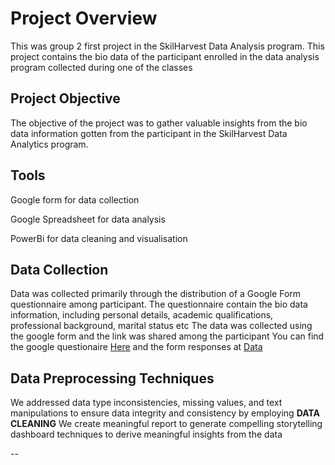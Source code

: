 # Project Overview
This was group 2 first project in the SkilHarvest Data Analysis program. 
This project contains the bio data of the participant enrolled in the data analysis program collected during one of the classes

## Project Objective
The objective of the project was to gather valuable insights from the bio data information gotten from the participant in the SkilHarvest Data Analytics program.

## Tools
Google form for data collection

Google Spreadsheet for data analysis

PowerBi for data cleaning and visualisation

## Data Collection
Data was collected primarily through the distribution of a Google Form questionnaire among participant.
The questionnaire contain the bio data information, including personal details, academic qualifications, professional background, marital status etc
The data was collected using the google form and the link was shared among the participant
You can find the google questionaire [Here](https://docs.google.com/forms/d/e/1FAIpQLSfSaM9JMLNLusHh9icL9yeQUcbAsngtb6JwfyJ2KSz7eZv_LA/viewform) and the form responses at [Data](https://docs.google.com/spreadsheets/d/1j683Iej1rexP0ZklCt4CQSEjTZpUGAfhIirowQNtk80/edit?resourcekey#gid=120058417)

## Data Preprocessing Techniques
We addressed data type inconsistencies, missing values, and text manipulations to ensure data integrity and consistency by employing **DATA CLEANING** 
We create meaningful report to generate compelling storytelling dashboard techniques to derive meaningful insights from the data

--
